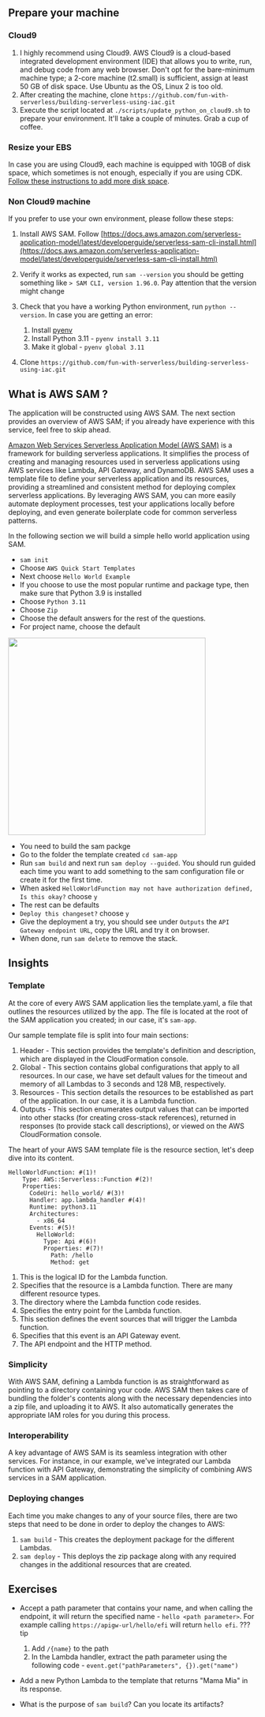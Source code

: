 ## Prepare your machine
### Cloud9
1. I highly recommend using Cloud9. AWS Cloud9 is a cloud-based integrated development environment (IDE) that allows you to write, run, and debug code from any web browser. Don't opt for the bare-minimum machine type; a 2-core machine (t2.small) is sufficient, assign at least 50 GB of disk space. Use Ubuntu as the OS, Linux 2 is too old.
2. After creating the machine, clone `https://github.com/fun-with-serverless/building-serverless-using-iac.git`
3. Execute the script located at `./scripts/update_python_on_cloud9.sh` to prepare your environment. It'll take a couple of minutes. Grab a cup of coffee.

### Resize your EBS
In case you are using Cloud9, each machine is equipped with 10GB of disk space, which sometimes is not enough, especially if you are using CDK. [Follow these instructions to add more disk space](https://ec2spotworkshops.com/ecs-spot-capacity-providers/workshopsetup/resize_ebs.html).

### Non Cloud9 machine
If you prefer to use your own environment, please follow these steps:

1. Install AWS SAM. Follow [https://docs.aws.amazon.com/serverless-application-model/latest/developerguide/serverless-sam-cli-install.html](https://docs.aws.amazon.com/serverless-application-model/latest/developerguide/serverless-sam-cli-install.html)
2. Verify it works as expected, run `sam --version` you should be getting something like `> SAM CLI, version 1.96.0`. Pay attention that the version might change
3. Check that you have a working Python environment, run `python --version`. In case you are getting an error:
    1. Install [pyenv](https://github.com/pyenv/pyenv)
    2. Install Python 3.11 - `pyenv install 3.11`
    3. Make it global - `pyenv global 3.11`

4. Clone `https://github.com/fun-with-serverless/building-serverless-using-iac.git`

## What is AWS SAM ?
The application will be constructed using AWS SAM. The next section provides an overview of AWS SAM; if you already have experience with this service, feel free to skip ahead.

[Amazon Web Services Serverless Application Model (AWS SAM)](https://aws.amazon.com/serverless/sam/) is a framework for building serverless applications. It simplifies the process of creating and managing resources used in serverless applications using AWS services like Lambda, API Gateway, and DynamoDB. 
AWS SAM uses a template file to define your serverless application and its resources, providing a streamlined and consistent method for deploying complex serverless applications. 
By leveraging AWS SAM, you can more easily automate deployment processes, test your applications locally before deploying, and even generate boilerplate code for common serverless patterns.

In the following section we will build a simple hello world application using SAM.

* `sam init`
* Choose `AWS Quick Start Templates`
* Next choose `Hello World Example`
* If you choose to use the most popular runtime and package type, then make sure that Python 3.9 is installed
* Choose `Python 3.11`
* Choose `Zip`
* Choose the default answers for the rest of the questions.
* For project name, choose the default
<img src="https://github.com/aws-hebrew-book/building-serverless-in-hebrew-workshop/assets/110536677/4bf1a5ca-cdbe-455b-a29d-2ce4a4ddddf0" width="400">

* You need to build the sam packge 
* Go to the folder the template created `cd sam-app`
* Run `sam build` and next run `sam deploy --guided`. You should run guided each time you want to add something to the sam configuration file or create it for the first time.
* When asked `HelloWorldFunction may not have authorization defined, Is this okay?` choose `y`
* The rest can be defaults
* `Deploy this changeset?` choose `y`
* Give the deployment a try, you should see under `Outputs` the `API Gateway endpoint URL`, copy the URL and try it on browser.
* When done, run `sam delete` to remove the stack.

## Insights

### Template
	
At the core of every AWS SAM application lies the template.yaml, a file that outlines the resources utilized by the app. The file is located at the root of the SAM application you created; in our case, it's `sam-app`. 

Our sample template file is split into four main sections:
  <ol>
    <li>
      Header - This section provides the template's definition and description, which are displayed in the CloudFormation console.
    </li>
    <li>
      Global - This section contains global configurations that apply to all resources. In our case, we have set default values for the timeout and memory of all Lambdas to 3 seconds and 128 MB, respectively.
    </li>
    <li>
      Resources - This section details the resources to be established as part of the application. In our case, it is a Lambda function.
    </li>
    <li>
      Outputs - This section enumerates output values that can be imported into other stacks (for creating cross-stack references), returned in responses (to provide stack call descriptions), or viewed on the AWS CloudFormation console.
    </li>
  </ol>

The heart of your AWS SAM template file is the resource section, let's deep dive into its content.


```{ .yaml .annotate }
HelloWorldFunction: #(1)!
    Type: AWS::Serverless::Function #(2)!
    Properties:
      CodeUri: hello_world/ #(3)!
      Handler: app.lambda_handler #(4)!
      Runtime: python3.11
      Architectures:
        - x86_64
      Events: #(5)!
        HelloWorld:
          Type: Api #(6)!
          Properties: #(7)!
            Path: /hello 
            Method: get
```

1. This is the logical ID for the Lambda function.
2. Specifies that the resource is a Lambda function. There are many different resource types.
3. The directory where the Lambda function code resides.
4. Specifies the entry point for the Lambda function.
5. This section defines the event sources that will trigger the Lambda function.
6. Specifies that this event is an API Gateway event.
7. The API endpoint and the HTTP method.
	
### Simplicity
With AWS SAM, defining a Lambda function is as straightforward as pointing to a directory containing your code. AWS SAM then takes care of bundling the folder's contents along with the necessary dependencies into a zip file, and uploading it to AWS. It also automatically generates the appropriate IAM roles for you during this process.
  
### Interoperability
A key advantage of AWS SAM is its seamless integration with other services. For instance, in our example, we've integrated our Lambda function with API Gateway, demonstrating the simplicity of combining AWS services in a SAM application.

### Deploying changes
Each time you make changes to any of your source files, there are two steps that need to be done in order to deploy the changes to AWS:

1. `sam build` - This creates the deployment package for the different Lambdas.
2. `sam deploy` - This deploys the zip package along with any required changes in the additional resources that are created.

## Exercises
* Accept a path parameter that contains your name, and when calling the endpoint, it will return the specified name - `hello <path parameter>`. For example calling `https://apigw-url/hello/efi` will return `hello efi`.
??? tip
    1. Add `/{name}` to the path
    2. In the Lambda handler, extract the path parameter using the following code - `event.get("pathParameters", {}).get("name")`

* Add a new Python Lambda to the template that returns "Mama Mia" in its response.
* What is the purpose of `sam build`? Can you locate its artifacts?
